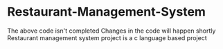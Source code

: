 # Restaurant-Management-System
The above code isn't completed 
Changes in the code will happen shortly
Restaurant management system project is a c language based project
